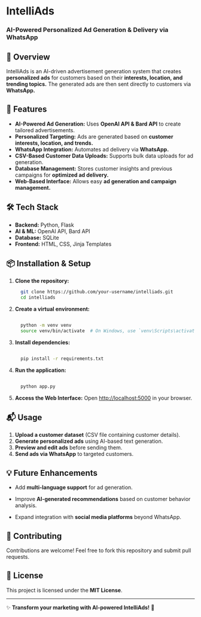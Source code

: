 # **IntelliAds**

### **AI-Powered Personalized Ad Generation & Delivery via WhatsApp**

## 📌 **Overview**
IntelliAds is an AI-driven advertisement generation system that creates **personalized ads** for customers based on their **interests, location, and trending topics.** The generated ads are then sent directly to customers via **WhatsApp.**

## 🚀 **Features**
- **AI-Powered Ad Generation:** Uses **OpenAI API & Bard API** to create tailored advertisements.
- **Personalized Targeting:** Ads are generated based on **customer interests, location, and trends.**
- **WhatsApp Integration:** Automates ad delivery via **WhatsApp.**
- **CSV-Based Customer Data Uploads:** Supports bulk data uploads for ad generation.
- **Database Management:** Stores customer insights and previous campaigns for **optimized ad delivery.**
- **Web-Based Interface:** Allows easy **ad generation and campaign management.**

## 🛠 **Tech Stack**
- **Backend:** Python, Flask
- **AI & ML:** OpenAI API, Bard API
- **Database:** SQLite
- **Frontend:** HTML, CSS, Jinja Templates

## 📦 **Installation & Setup**
1. **Clone the repository:**
   
   ```bash
     git clone https://github.com/your-username/intelliads.git
     cd intelliads
   ```
3. **Create a virtual environment:**
   
   ```bash
   
     python -m venv venv
     source venv/bin/activate  # On Windows, use `venv\Scripts\activate`
   ```
5. **Install dependencies:**
   
   ```bash
   
     pip install -r requirements.txt
   
   ```
7. **Run the application:**
   
   ```bash
   
     python app.py
   ```
9. **Access the Web Interface:**
   Open [http://localhost:5000](http://localhost:5000) in your browser.

## 📬 **Usage**
1. **Upload a customer dataset** (CSV file containing customer details).
2. **Generate personalized ads** using AI-based text generation.
3. **Preview and edit ads** before sending them.
4. **Send ads via WhatsApp** to targeted customers.

## 💡 **Future Enhancements**

  - Add **multi-language support** for ad generation.
  
  - Improve **AI-generated recommendations** based on customer behavior analysis.
  
  - Expand integration with **social media platforms** beyond WhatsApp.

## 🤝 **Contributing**
Contributions are welcome! Feel free to fork this repository and submit pull requests.

## 📜 **License**
This project is licensed under the **MIT License**.

---

✨ **Transform your marketing with AI-powered IntelliAds!** 🚀

